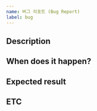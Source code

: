 ```yaml
---
name: 버그 리포트 (Bug Report)
label: bug
---
```


## Description
<!-- 어떤 버그인지 간결하게 설명해주세요 -->

## When does it happen?
<!-- Given-When-Then 형식으로 서술해주세요 -->

## Expected result
<!-- 예상했던 정상적인 결과가 어떤 것이었는지 설명해주세요 -->

## ETC
<!-- 기타사항 -->